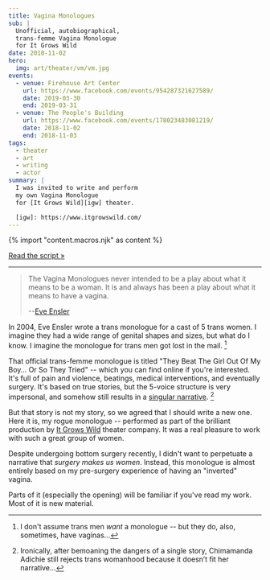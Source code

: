 ```yaml
---
title: Vagina Monologues
sub: |
  Unofficial, autobiographical,
  trans-femme Vagina Monologue
  for It Grows Wild
date: 2018-11-02
hero:
  img: art/theater/vm/vm.jpg
events:
  - venue: Firehouse Art Center
    url: https://www.facebook.com/events/954287321627589/
    date: 2019-03-30
    end: 2019-03-31
  - venue: The People's Building
    url: https://www.facebook.com/events/178023483081219/
    date: 2018-11-02
    end: 2018-11-03
tags:
  - theater
  - art
  - writing
  - actor
summary: |
  I was invited to write and perform
  my own Vagina Monologue
  for [It Grows Wild][igw] theater.

  [igw]: https://www.itgrowswild.com/
---
```

{% import "content.macros.njk" as content %}

[Read the script »](script/)

------

> The Vagina Monologues never intended
> to be a play about what it means to be a woman.
> It is and always has been a play about what it means to have a vagina.
>
> --[Eve Ensler](http://time.com/3672912/eve-ensler-vagina-monologues-mount-holyoke-college/)

In 2004,
Eve Ensler wrote a trans monologue
for a cast of 5 trans women.
I imagine they had a wide range of genital shapes and sizes,
but what do I know.
I imagine the monologue for trans men got lost in the mail. [^1]

That official trans-femme monologue is titled
"They Beat The Girl Out Of My Boy… Or So They Tried" --
which you can find online if you're interested.
It's full of pain and violence,
beatings, medical interventions,
and eventually surgery.
It's based on true stories,
but the 5-voice structure is very impersonal,
and somehow still results in a [singular narrative][narrative]. [^2]

[narrative]: https://www.ted.com/talks/chimamanda_adichie_the_danger_of_a_single_story

But that story is not my story,
so we agreed that I should write a new one.
Here it is,
my rogue monologue --
performed as part of the
brilliant production
by [It Grows Wild][igw] theater company.
It was a real pleasure
to work with such a great
group of women.

[igw]: https://www.itgrowswild.com/

Despite undergoing bottom surgery recently,
I didn't want to perpetuate a
narrative that *surgery makes us women*.
Instead,
this monologue is almost entirely based
on my pre-surgery experience
of having an "inverted" vagina.

Parts of it
(especially the opening)
will be familiar
if you've read my work.
Most of it is new material.

[^1]: I don't assume trans men *want* a monologue --
but they do, also, sometimes, have vaginas…

[^2]: Ironically,
after bemoaning the dangers of a single story,
Chimamanda Adichie
still rejects trans womanhood
because it doesn’t fit her narrative…
